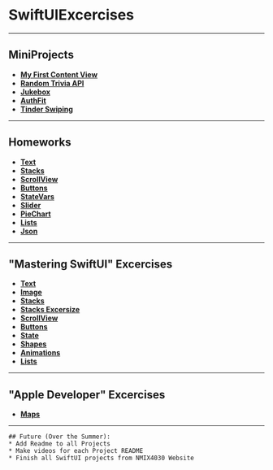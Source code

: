 # SwiftUIExcercises
---
## MiniProjects
* **[My First Content View](https://github.com/thespcrewroy/SwiftUIProjects/tree/main/Projects/MyFirstContentView)**
* **[Random Trivia API](https://github.com/thespcrewroy/SwiftUIProjects/tree/main/Projects/RandomTriviaAPI)**
* **[Jukebox](https://github.com/thespcrewroy/SwiftUIExercises/tree/main/Projects/03.%20Jukebox)**
* **[AuthFit](https://github.com/thespcrewroy/SwiftUIExercises/tree/main/Projects/04.%20AuthFit)**
* **[Tinder Swiping](https://github.com/thespcrewroy/SwiftUIExercises/tree/main/Projects/05.%20TinderClone)**
---
## Homeworks
* **[Text](https://github.com/thespcrewroy/SwiftUIExercises/tree/main/Homework/hw01-text)**
* **[Stacks](https://github.com/thespcrewroy/SwiftUIExercises/tree/main/Homework/hw02-stacks)**
* **[ScrollView](https://github.com/thespcrewroy/SwiftUIExercises/tree/main/Homework/hw03-scrollview)**
* **[Buttons](https://github.com/thespcrewroy/SwiftUIExercises/tree/main/Homework/hw04-buttons)**
* **[StateVars](https://github.com/thespcrewroy/SwiftUIExercises/tree/main/Homework/hw05-statevars)**
* **[Slider](https://github.com/thespcrewroy/SwiftUIExercises/tree/main/Homework/hw06-slider)**
* **[PieChart](https://github.com/thespcrewroy/SwiftUIExercises/tree/main/Homework/hw07-piechart)**
* **[Lists](https://github.com/thespcrewroy/SwiftUIExercises/tree/main/Homework/hw08-lists)**
* **[Json](https://github.com/thespcrewroy/SwiftUIExercises/tree/main/Homework/hw09-json)**
---
## "Mastering SwiftUI" Excercises
* **[Text](https://github.com/thespcrewroy/SwiftUIExercises/tree/main/Practice/SwiftUIText)**
* **[Image](https://github.com/thespcrewroy/SwiftUIExercises/tree/main/Practice/SwiftUIImage)**
* **[Stacks](https://github.com/thespcrewroy/SwiftUIExercises/tree/main/Practice/SwiftUIStacks)**
* **[Stacks Excersize](https://github.com/thespcrewroy/SwiftUIExercises/tree/main/Practice/SwiftUIStacksExercise)**
* **[ScrollView](https://github.com/thespcrewroy/SwiftUIExercises/tree/main/Practice/SwiftUIScrollView)**
* **[Buttons](https://github.com/thespcrewroy/SwiftUIExercises/tree/main/Practice/SwiftUIButton)**
* **[State](https://github.com/thespcrewroy/SwiftUIExercises/tree/main/Practice/SwiftUIState)**
* **[Shapes](https://github.com/thespcrewroy/SwiftUIExercises/tree/main/Practice/SwiftUIShapes)**
* **[Animations](https://github.com/thespcrewroy/SwiftUIExercises/tree/main/Practice/SwiftUIAnimations)**
* **[Lists](https://github.com/thespcrewroy/SwiftUIExercises/tree/main/Practice/11.%20SwiftUILists)**
---
## "Apple Developer" Excercises
* **[Maps](https://github.com/thespcrewroy/SwiftUIExercises/tree/main/Practice/SwiftUIMaps)**
---
```
## Future (Over the Summer):
* Add Readme to all Projects
* Make videos for each Project README
* Finish all SwiftUI projects from NMIX4030 Website
```
